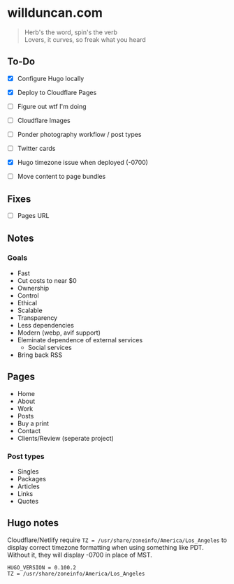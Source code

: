 # willduncan.com

> Herb's the word, spin's the verb  
> Lovers, it curves, so freak what you heard

## To-Do

- [x] Configure Hugo locally
- [x] Deploy to Cloudflare Pages
- [ ] Figure out wtf I'm doing
- [ ] Cloudflare Images
- [ ] Ponder photography workflow / post types
- [ ] Twitter cards
- [x] Hugo timezone issue when deployed (-0700)
- [ ] Move content to page bundles


## Fixes
- [ ] Pages URL

## Notes

### Goals
- Fast
- Cut costs to near $0
- Ownership
- Control
- Ethical
- Scalable
- Transparency
- Less dependencies
- Modern (webp, avif support)
- Eleminate dependence of external services
    - Social services
- Bring back RSS

## Pages
- Home
- About
- Work
- Posts
- Buy a print
- Contact
- Clients/Review (seperate project)

### Post types
- Singles
- Packages
- Articles
- Links
- Quotes

## Hugo notes

Cloudflare/Netlify require `TZ = /usr/share/zoneinfo/America/Los_Angeles` to display correct timezone formatting when using something like PDT. Without it, they will display -0700 in place of MST.

```
HUGO_VERSION = 0.100.2
TZ = /usr/share/zoneinfo/America/Los_Angeles
```